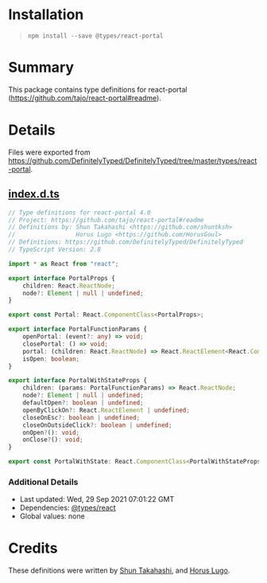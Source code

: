 # Installation
> `npm install --save @types/react-portal`

# Summary
This package contains type definitions for react-portal (https://github.com/tajo/react-portal#readme).

# Details
Files were exported from https://github.com/DefinitelyTyped/DefinitelyTyped/tree/master/types/react-portal.
## [index.d.ts](https://github.com/DefinitelyTyped/DefinitelyTyped/tree/master/types/react-portal/index.d.ts)
````ts
// Type definitions for react-portal 4.0
// Project: https://github.com/tajo/react-portal#readme
// Definitions by: Shun Takahashi <https://github.com/shuntksh>
//                 Horus Lugo <https://github.com/HorusGoul>
// Definitions: https://github.com/DefinitelyTyped/DefinitelyTyped
// TypeScript Version: 2.8

import * as React from "react";

export interface PortalProps {
    children: React.ReactNode;
    node?: Element | null | undefined;
}

export const Portal: React.ComponentClass<PortalProps>;

export interface PortalFunctionParams {
    openPortal: (event?: any) => void;
    closePortal: () => void;
    portal: (children: React.ReactNode) => React.ReactElement<React.ComponentClass<PortalProps>>;
    isOpen: boolean;
}

export interface PortalWithStateProps {
    children: (params: PortalFunctionParams) => React.ReactNode;
    node?: Element | null | undefined;
    defaultOpen?: boolean | undefined;
    openByClickOn?: React.ReactElement | undefined;
    closeOnEsc?: boolean | undefined;
    closeOnOutsideClick?: boolean | undefined;
    onOpen?(): void;
    onClose?(): void;
}

export const PortalWithState: React.ComponentClass<PortalWithStateProps>;

````

### Additional Details
 * Last updated: Wed, 29 Sep 2021 07:01:22 GMT
 * Dependencies: [@types/react](https://npmjs.com/package/@types/react)
 * Global values: none

# Credits
These definitions were written by [Shun Takahashi](https://github.com/shuntksh), and [Horus Lugo](https://github.com/HorusGoul).
